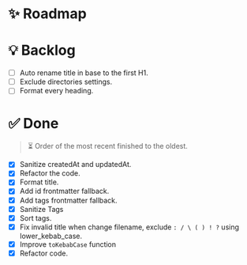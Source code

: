 # ✨ Roadmap

# 💡 Backlog

- [ ] Auto rename title in base to the first H1.
- [ ] Exclude directories settings.
- [ ] Format every heading.

# ✅ Done

> ⏳ Order of the most recent finished to the oldest.

- [x] Sanitize createdAt and updatedAt.
- [x] Refactor the code.
- [x] Format title.
- [x] Add id frontmatter fallback.
- [x] Add tags frontmatter fallback.
- [x] Sanitize Tags
- [x] Sort tags.
- [x] Fix invalid title when change filename, exclude `: / \ ( ) ! ?` using
      lower_kebab_case.
- [x] Improve `toKebabCase` function
- [x] Refactor code.
